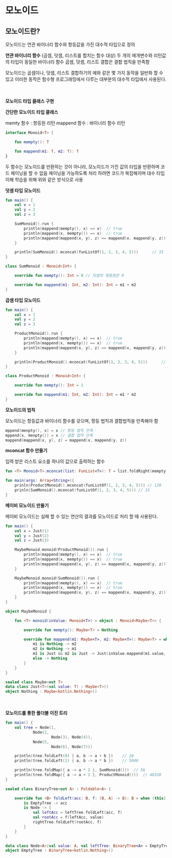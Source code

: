 # 모노이드

## **모노이드란?**

모노이드는 연관 바이너리 함수와 항등값을 가진 대수적 타입으로 정의

**연관 바이너리 함수** (곱셈, 덧셈, 리스트를 합치는 함수 대상) 두 개의 매개변수와 리턴값의 타입이 동일한 바이너리 함수 곱셈, 덧셈, 리스트 결합은 결합 법칙을 만족함

모노이드는 곱셈이나, 덧셈, 리스트 결합하기의 예와 같은 몇 가지 동작을 일반화 할 수 있고 이러한 동작은 함수형 프로그래밍에서 다루는 대부분의 대수적 타입에서 사용된다.

　

**모노이드 타입 클래스 구현**

**간단한 모노이드 타입 클래스**

memty 함수 : 항등원 리턴 mappend 함수 : 바이너리 함수 리턴

```kotlin
interface Monoid<T> {

    fun mempty(): T

    fun mappend(m1: T, m2: T): T
}
```

두 함수는 모노이드를 반환하는 것이 아니라, 모노이드가 가진 값의 타입을 반환하며 코드 체이닝을 할 수 없음 체이닝을 가능하도록 처리 하려면 코드가 복잡해지며 대수 타입 이해 학습을 위해 위와 같은 방식으로 사용

**덧셈 타입 모노이드**

```kotlin
fun main() {
    val x = 1
    val y = 2
    val z = 3

    SumMonoid().run {
        println(mappend(mempty(), x) == x)  // true
        println(mappend(x, mempty()) == x)  // true
        println(mappend(mappend(x, y), z) == mappend(x, mappend(y, z)))  // true
    }

    println(SumMonoid().mconcat(funListOf(1, 2, 3, 4, 5)))      // 15
}

class SumMonoid : Monoid<Int> {

    override fun mempty(): Int = 0 // 덧셈의 항등원은 0

    override fun mappend(m1: Int, m2: Int): Int = m1 + m2
}
```

**곱셈 타입 모노이드**

```kotlin
fun main() {
    val x = 1
    val y = 2
    val z = 3

    ProductMonoid().run {
        println(mappend(mempty(), x) == x)  // true
        println(mappend(x, mempty()) == x)  // true
        println(mappend(mappend(x, y), z) == mappend(x, mappend(y, z)))  // true
    }

    println(ProductMonoid().mconcat(funListOf(1, 2, 3, 4, 5)))      // 120
}

class ProductMonoid : Monoid<Int> {

    override fun mempty(): Int = 1

    override fun mappend(m1: Int, m2: Int): Int = m1 * m2
}
```

**모노이드의 법칙**

모노이드는 항등값과 바이너리 함수를 갖으며, 항등 법칙과 결합법칙을 만족해야 함

```kotlin
mppend(menpty(), x) = x // 항등 법칙 만족
mppend(x, menpty()) = x // 결합 법칙 만족
mappend(mappend(x, y), z) = mappend(x, mappend(y, z))
```

**mconcat 함수 만들기**

입력 받은 리스트 요소를 하나의 값으로 출력하는 함수

```kotlin
fun <T> Monoid<T>.mconcat(list: FunList<T>): T = list.foldRight(mempty(), ::mappend)

fun main(args: Array<String>){
    prinln(ProductMonoid().mconcat(funListOf(1, 2, 3, 4, 5))) // 120
    prinln(SumMonoid().mconcat(funListOf(1, 2, 3, 4, 5))) // 15
}
```

**메이비 모노이드 만들기**

메이비 모노이드는 실패 할 수 있는 연산의 결과를 모노이드로 처리 할 때 사용된다.

```kotlin
fun main() {
    val x = Just(1)
    val y = Just(2)
    val z = Just(3)

    MaybeMonoid.monoid(ProductMonoid()).run {
        println(mappend(mempty(), x) == x)  // true
        println(mappend(x, mempty()) == x)  // true
        println(mappend(mappend(x, y), z) == mappend(x, mappend(y, z)))  // true
    }

    MaybeMonoid.monoid(SumMonoid()).run {
        println(mappend(mempty(), x) == x)  // true
        println(mappend(x, mempty()) == x)  // true
        println(mappend(mappend(x, y), z) == mappend(x, mappend(y, z)))  // true
    }
}

object MaybeMonoid {

    fun <T> monoid(inValue: Monoid<T>) = object : Monoid<Maybe<T>> {

        override fun mempty(): Maybe<T> = Nothing

        override fun mappend(m1: Maybe<T>, m2: Maybe<T>): Maybe<T> = when {
            m1 is Nothing -> m2
            m2 is Nothing -> m1
            m1 is Just && m2 is Just -> Just(inValue.mappend(m1.value, m2.value))
            else -> Nothing
        }
    }
}

sealed class Maybe<out T>
data class Just<T>(val value: T) : Maybe<T>()
object Nothing : Maybe<kotlin.Nothing>()
```

　

**모노이드를 통한 폴더블 이진 트리**

```kotlin
fun main() {
    val tree = Node(1,
            Node(2,
                    Node(3), Node(4)),
            Node(5,
                    Node(6), Node(7)))

    println(tree.foldLeft(0) { a, b -> a + b })    // 28
    println(tree.foldLeft(1) { a, b -> a * b })    // 5040

    println(tree.foldMap({ a -> a * 2 }, SumMonoid()))  // 56
    println(tree.foldMap({ a -> a + 1 }, ProductMonoid()))  // 40320
}

sealed class BinaryTree<out A> : Foldable<A> {

    override fun <B> foldLeft(acc: B, f: (B, A) -> B): B = when (this) {
        is EmptyTree -> acc
        is Node -> {
            val leftAcc = leftTree.foldLeft(acc, f)
            val rootAcc = f(leftAcc, value)
            rightTree.foldLeft(rootAcc, f)
        }
    }
}

data class Node<A>(val value: A, val leftTree: BinaryTree<A> = EmptyTree, val rightTree: BinaryTree<A> = EmptyTree) : BinaryTree<A>()
object EmptyTree : BinaryTree<kotlin.Nothing>()
```
